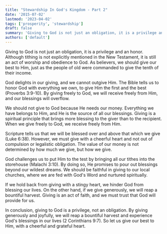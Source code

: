 ```yaml
---
title: "Stewardship In God's Kingdom - Part 2"
date: '2015-07-02'
lastmod: '2023-04-02'
tags: ['prosperity', 'stewardship']
draft: false
summary: 'Giving to God is not just an obligation, it is a privilege and an honor. Although tithing is not explicitly mentioned in the New Testament, it is still an act of worship and obedience to God.'
authors: ['default']
---
```


Giving to God is not just an obligation, it is a privilege and an honor. Although tithing is not explicitly mentioned in the New Testament, it is still an act of worship and obedience to God. As believers, we should give our best to Him, just as the people of old were commanded to give the tenth of their income.

God delights in our giving, and we cannot outgive Him. The Bible tells us to honor God with everything we own, to give Him the first and the best (Proverbs 3:9-10). By giving freely to God, we will receive freely from Him, and our blessings will overflow.

We should not give to God because He needs our money. Everything we have belongs to Him, and He is the source of all our blessings. Giving is a spiritual principle that brings more blessing to the giver than to the recipient. When we give freely to God, we receive freely from Him.

Scripture tells us that we will be blessed over and above that which we give (Luke 6:38). However, we must give with a cheerful heart and not out of compulsion or legalistic obligation. The value of our money is not determined by how much we give, but how we give.

God challenges us to put Him to the test by bringing all our tithes into the storehouse (Malachi 3:10). By doing so, He promises to pour out blessings beyond our wildest dreams. We should be faithful in giving to our local churches, where we are fed with God's Word and nurtured spiritually.

If we hold back from giving with a stingy heart, we hinder God from blessing our lives. On the other hand, if we give generously, we will reap a bountiful harvest. Giving is an act of faith, and we must trust that God will provide for us.

In conclusion, giving to God is a privilege, not an obligation. By giving generously and joyfully, we will reap a bountiful harvest and experience God's blessings in our lives (2 Corinthians 9:7). So let us give our best to Him, with a cheerful and grateful heart.
